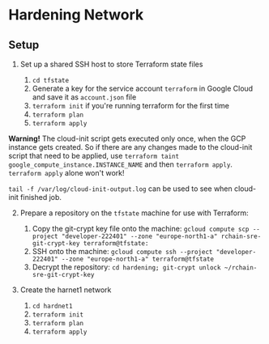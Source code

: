 # Hardening Network
## Setup

1. Set up a shared SSH host to store Terraform state files

    1. `cd tfstate`
    2. Generate a key for the service account `terraform` in Google Cloud and save it as `account.json` file
    3. `terraform init` if you're running terraform for the first time
    4. `terraform plan`
    5. `terraform apply`

**Warning!** The cloud-init script gets executed only once, when the GCP instance
gets created.  So if there are any changes made to the cloud-init script that
need to be applied, use `terraform taint
google_compute_instance.INSTANCE_NAME` and then `terraform apply`.  `terraform
apply` alone won't work!

`tail -f /var/log/cloud-init-output.log` can be used to see when cloud-init finished job.

2. Prepare a repository on the `tfstate` machine for use with Terraform:
    1. Copy the git-crypt key file onto the machine: `gcloud compute scp --project "developer-222401" --zone "europe-north1-a" rchain-sre-git-crypt-key terraform@tfstate:`
    2. SSH onto the machine: `gcloud compute ssh --project "developer-222401" --zone "europe-north1-a" terraform@tfstate`
    3. Decrypt the repository: `cd hardening; git-crypt unlock ~/rchain-sre-git-crypt-key`


3. Create the harnet1 network
    1. `cd hardnet1`
    2. `terraform init`
    3. `terraform plan`
    4. `terraform apply`
